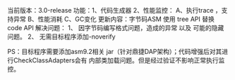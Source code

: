 当前版本：3.0-release
功能：1、代码生成器
     2、性能监控：
          A、执行trace ，支持异常
          B、性能消耗
          C、GC变化
更新内容：字节码ASM 使用 tree API 替换 code API 
解决问题：
   1、 因字节码编写格式问题，造成的异常 以及 可能的隐藏问题。
   2、 无需目标程序添加-noverify

PS：目标程序需要添加asm9.2相关 jar（针对鼎捷DAP架构）；代码增强后对其进行CheckClassAdapters会有 内部类加载问题。但是经过验证不影响正常执行监控。